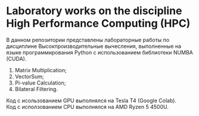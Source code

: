 # Laboratory works on the discipline High Performance Computing (HPC)
В данном репозитории представлены лабораторные работы по дисциплине Высокпроизводительные вычесления, выполненные на языке программирования Python c использованием библиотеки NUMBA (CUDA).

1. Matrix Multiplication;
2. VectorSum;
3. Pi-value Calculation;
4. Bilateral Filtering.

Код с исользованием GPU выполнялся на Tesla T4 (Google Colab). </br>
Код с исползованием CPU выполнялся на AMD Ryzen 5 4500U.
